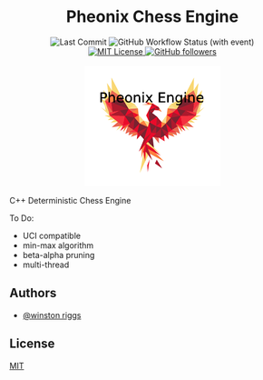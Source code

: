 <h1 align="center">Pheonix Chess Engine</h1>

<p align="center">
    <img alt="Last Commit" src="https://img.shields.io/github/last-commit/wriggs12/Pheonix-Chess-Engine">
    <img alt="GitHub Workflow Status (with event)" src="https://img.shields.io/github/actions/workflow/status/wriggs12/Pheonix-Chess-Engine/ci.yml">
    <br/>
    <a href="https://github.com/wriggs12/Huffman-Data-Compressor/blob/master/LICENSE">
        <img src="https://img.shields.io/github/license/wriggs12/Pheonix-Chess-Engine" alt="MIT License">
    </a>
    <a href="https://github.com/wriggs12">
        <img alt="GitHub followers" src="https://img.shields.io/github/followers/wriggs12?style=social">
    </a>
    <br/>
    <br/>
    <img src="https://github.com/wriggs12/Pheonix-Chess-Engine/blob/master/Pheonix%20Logo.png">
</p>

C++ Deterministic Chess Engine

To Do:
- UCI compatible
- min-max algorithm
- beta-alpha pruning
- multi-thread

## Authors

- [@winston riggs](https://github.com/wriggs12)


## License

[MIT](https://choosealicense.com/licenses/mit/)
